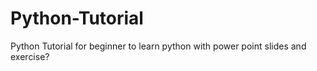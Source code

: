 # Python-Tutorial
Python Tutorial for beginner to learn python with power point slides and exercise?
